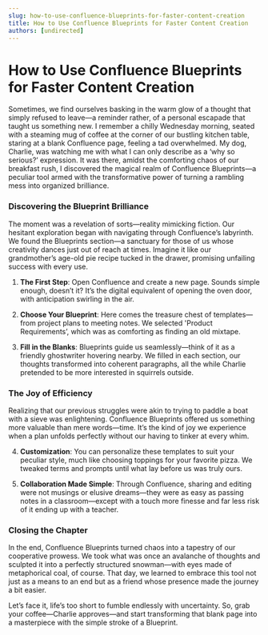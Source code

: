 ```yaml
---
slug: how-to-use-confluence-blueprints-for-faster-content-creation
title: How to Use Confluence Blueprints for Faster Content Creation
authors: [undirected]
---
```


# How to Use Confluence Blueprints for Faster Content Creation

Sometimes, we find ourselves basking in the warm glow of a thought that simply refused to leave—a reminder rather, of a personal escapade that taught us something new. I remember a chilly Wednesday morning, seated with a steaming mug of coffee at the corner of our bustling kitchen table, staring at a blank Confluence page, feeling a tad overwhelmed. My dog, Charlie, was watching me with what I can only describe as a ‘why so serious?’ expression. It was there, amidst the comforting chaos of our breakfast rush, I discovered the magical realm of Confluence Blueprints—a peculiar tool armed with the transformative power of turning a rambling mess into organized brilliance.

### Discovering the Blueprint Brilliance

The moment was a revelation of sorts—reality mimicking fiction. Our hesitant exploration began with navigating through Confluence’s labyrinth. We found the Blueprints section—a sanctuary for those of us whose creativity dances just out of reach at times. Imagine it like our grandmother’s age-old pie recipe tucked in the drawer, promising unfailing success with every use.

1. **The First Step**: Open Confluence and create a new page. Sounds simple enough, doesn’t it? It’s the digital equivalent of opening the oven door, with anticipation swirling in the air.

2. **Choose Your Blueprint**: Here comes the treasure chest of templates—from project plans to meeting notes. We selected 'Product Requirements’, which was as comforting as finding an old mixtape.

3. **Fill in the Blanks**: Blueprints guide us seamlessly—think of it as a friendly ghostwriter hovering nearby. We filled in each section, our thoughts transformed into coherent paragraphs, all the while Charlie pretended to be more interested in squirrels outside.

### The Joy of Efficiency

Realizing that our previous struggles were akin to trying to paddle a boat with a sieve was enlightening. Confluence Blueprints offered us something more valuable than mere words—time. It’s the kind of joy we experience when a plan unfolds perfectly without our having to tinker at every whim.

4. **Customization**: You can personalize these templates to suit your peculiar style, much like choosing toppings for your favorite pizza. We tweaked terms and prompts until what lay before us was truly ours.

5. **Collaboration Made Simple**: Through Confluence, sharing and editing were not musings or elusive dreams—they were as easy as passing notes in a classroom—except with a touch more finesse and far less risk of it ending up with a teacher.

### Closing the Chapter

In the end, Confluence Blueprints turned chaos into a tapestry of our cooperative prowess. We took what was once an avalanche of thoughts and sculpted it into a perfectly structured snowman—with eyes made of metaphorical coal, of course. That day, we learned to embrace this tool not just as a means to an end but as a friend whose presence made the journey a bit easier.

Let’s face it, life’s too short to fumble endlessly with uncertainty. So, grab your coffee—Charlie approves—and start transforming that blank page into a masterpiece with the simple stroke of a Blueprint.